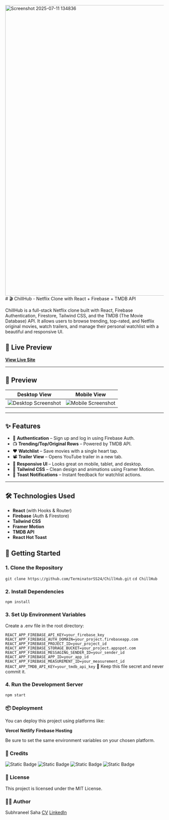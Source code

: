 <img width="1919" height="923" alt="Screenshot 2025-07-11 134836" src="https://github.com/user-attachments/assets/62270d36-3aea-494a-a385-7c287f79ea17" /># 🎬 ChillHub - Netflix Clone with React + Firebase + TMDB API

ChillHub is a full-stack Netflix clone built with React, Firebase Authentication, Firestore, Tailwind CSS, and the TMDB (The Movie Database) API. It allows users to browse trending, top-rated, and Netflix original movies, watch trailers, and manage their personal watchlist with a beautiful and responsive UI.

## 🚀 Live Preview

**[View Live Site]([https://your-deployed-url.netlify.app/](https://chill-hub-rho.vercel.app/))**

---

## 📸 Preview

| Desktop View                             | Mobile View                              |
| ---------------------------------------- | ---------------------------------------- |
| ![Desktop Screenshot](https://github.com/user-attachments/assets/762e7b8f-ab2d-4e5f-b2ba-818bf142bcf9) | ![Mobile Screenshot](https://github.com/user-attachments/assets/0d263488-cb9f-46c3-af4d-99e266bb79e4) |

---

## ✨ Features

- 🔐 **Authentication** – Sign up and log in using Firebase Auth.
- 📺 **Trending/Top/Original Rows** – Powered by TMDB API.
- ❤️ **Watchlist** – Save movies with a single heart tap.
- 📽️ **Trailer View** – Opens YouTube trailer in a new tab.
- 📱 **Responsive UI** – Looks great on mobile, tablet, and desktop.
- 🎨 **Tailwind CSS** – Clean design and animations using Framer Motion.
- 🔔 **Toast Notifications** – Instant feedback for watchlist actions.

---

## 🛠️ Technologies Used

- **React** (with Hooks & Router)
- **Firebase** (Auth & Firestore)
- **Tailwind CSS**
- **Framer Motion**
- **TMDB API**
- **React Hot Toast**

## 🔑 Getting Started

### 1. Clone the Repository

```git clone https://github.com/TerminatorSS24/ChillHub.git```
```cd ChillHub```
### 2. Install Dependencies

```npm install```
### 3. Set Up Environment Variables
Create a .env file in the root directory:

```REACT_APP_FIREBASE_API_KEY=your_firebase_key```
```REACT_APP_FIREBASE_AUTH_DOMAIN=your_project.firebaseapp.com```
```REACT_APP_FIREBASE_PROJECT_ID=your_project_id```
```REACT_APP_FIREBASE_STORAGE_BUCKET=your_project.appspot.com```
```REACT_APP_FIREBASE_MESSAGING_SENDER_ID=your_sender_id```
```REACT_APP_FIREBASE_APP_ID=your_app_id```
```REACT_APP_FIREBASE_MEASUREMENT_ID=your_measurement_id```
```REACT_APP_TMDB_API_KEY=your_tmdb_api_key```
🔐 Keep this file secret and never commit it.

### 4. Run the Development Server

```npm start```


### 📦 Deployment
You can deploy this project using platforms like:

**Vercel**
**Netlify**
**Firebase Hosting**

Be sure to set the same environment variables on your chosen platform.

### 🙌 Credits
![Static Badge](https://img.shields.io/badge/TMDB_API-blue)
![Static Badge](https://img.shields.io/badge/Firebase-yellow)
![Static Badge](https://img.shields.io/badge/Framer_Motion-red)
![Static Badge](https://img.shields.io/badge/Tailwind_CSS-purple)

### 📄 License
This project is licensed under the MIT License.

### 👨‍💻 Author
Subhraneel Saha
[CV](https://drive.google.com/file/d/1jlOcZbekBARkj1nJHo5U4wvkssNaVY6j/view?usp=drive_link)
[LinkedIn](https://www.linkedin.com/in/subhraneel-saha-9499ab253/)





